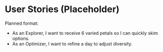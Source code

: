 # User Stories (Placeholder)

Planned format:
- As an Explorer, I want to receive 6 varied petals so I can quickly skim options.
- As an Optimizer, I want to refine a day to adjust diversity.
